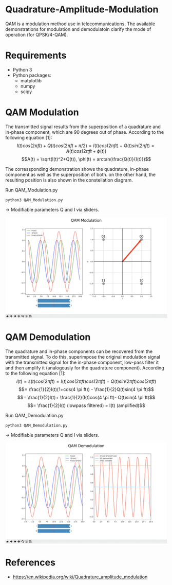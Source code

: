 # Quadrature-Amplitude-Modulation

QAM is a modulation method use in telecommunications.
The available demonstrations for modulation and demodulatoin clarify the mode of operation (for QPSK/4-QAM).

# Requirements
- Python 3
- Python packages:
    - matplotlib
    - numpy 
    - scipy

# QAM Modulation
The transmitted signal results from the superposition of a quadrature and in-phase component, which are 90 degrees out of phase. According to the following equation [1]:
$$I(t)cos(2 \pi ft) + Q(t)cos(2 \pi ft + \pi /2) = I(t)cos(2 \pi ft) - Q(t)sin(2 \pi ft) = A(t)cos(2 \pi ft + \phi(t))$$
$$A(t) = \sqrt(I(t)^2+Q(t)), \phi(t) = arctan(\frac{Q(t)}{I(t)})$$

The corressponding demonstration shows the quadrature, in-phase component as well as the superposition of both. on the other hand, the resulting position is also shown in the constellation diagram.

Run QAM_Modulation.py
```console
python3 QAM_Modulation.py
```
-> Modifiable parameters Q and I via sliders.

![Alt text](QAM_modulation.png?raw=true "QAM demodulation")


# QAM Demodulation
The quadrature and in-phase components can be recovered from the transmitted signal. To do this, superimpose the original modulation signal with the transmitted signal for the in-phase component, low-pass filter it and then amplify it (analogously for the quadrature component). According to the following equation [1]:
$$I(t) = s(t)cos(2 \pi ft) = I(t)cos(2 \pi ft)cos(2 \pi ft) - Q(t)sin(2 \pi ft)cos(2 \pi ft)$$ 
$$= \frac{1}{2}I(t)(1+cos(4 \pi ft)) - \frac{1}{2}Q(t)sin(4 \pi ft)$$
$$= \frac{1}{2}I(t)+ \frac{1}{2}(I(t)cos(4 \pi ft)- Q(t)sin(4 \pi ft)$$ 
$$= \frac{1}{2}I(t) (lowpass filtered) = I(t) (amplified)$$

Run QAM_Demodulation.py
```console
python3 QAM_Demodulation.py
```
-> Modifiable parameters Q and I via sliders.

![Alt text](QAM_demodulation.png?raw=true "QAM demodulation")


# References
- https://en.wikipedia.org/wiki/Quadrature_amplitude_modulation
